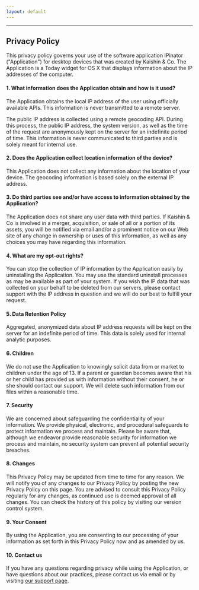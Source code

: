 ```yaml
---
layout: default
---
```


---

## Privacy Policy

This privacy policy governs your use of the software application IPinator ("Application") for desktop devices that was created by Kaishin & Co. The Application is a Today widget for OS X that displays information about the IP addresses of the computer.


#### 1. What information does the Application obtain and how is it used?

The Application obtains the local IP address of the user using officially available APIs. This information is never transmitted to a remote server.

The public IP address is collected using a remote geocoding API. During this process, the public IP address, the system version, as well as the time of the request are anonymously kept on the server for an indefinite period of time. This information is never communicated to third parties and is solely meant for internal use.

#### 2. Does the Application collect location information of the device?

This Application does not collect any information about the location of your device. The geocoding information is based solely on the external IP address.

#### 3. Do third parties see and/or have access to information obtained by the Application?

The Application does not share any user data with third parties. If Kaishin & Co is involved in a merger, acquisition, or sale of all or a portion of its assets, you will be notified via email and/or a prominent notice on our Web site of any change in ownership or uses of this information, as well as any choices you may have regarding this information.

#### 4. What are my opt-out rights?

You can stop the collection of IP information by the Application easily by uninstalling the Application. You may use the standard uninstall processes as may be available as part of your system. If you wish the IP data that was collected on your behalf to be deleted from our servers, please contact support with the IP address in question and we will do our best to fulfill your request.

#### 5. Data Retention Policy

Aggregated, anonymized data about IP address requests will be kept on the server for an indefinite period of time. This data is solely used for internal analytic purposes.

#### 6. Children

We do not use the Application to knowingly solicit data from or market to children under the age of 13. If a parent or guardian becomes aware that his or her child has provided us with information without their consent, he or she should contact our support. We will delete such information from our files within a reasonable time.

#### 7. Security

We are concerned about safeguarding the confidentiality of your information. We provide physical, electronic, and procedural safeguards to protect information we process and maintain. Please be aware that, although we endeavor provide reasonable security for information we process and maintain, no security system can prevent all potential security breaches.

#### 8. Changes

This Privacy Policy may be updated from time to time for any reason. We will notify you of any changes to our Privacy Policy by posting the new Privacy Policy on this page. You are advised to consult this Privacy Policy regularly for any changes, as continued use is deemed approval of all changes. You can check the history of this policy by visiting our version control system.

#### 9. Your Consent

By using the Application, you are consenting to our processing of your information as set forth in this Privacy Policy now and as amended by us.

#### 10. Contact us

If you have any questions regarding privacy while using the Application, or have questions about our practices, please contact us via email or by visiting [our support page](/support).

